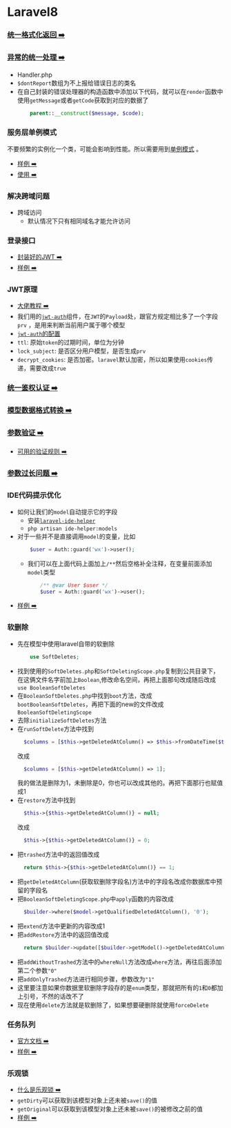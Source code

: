 # Laravel8

### [统一格式化返回 :arrow_right:](https://github.com/liao123-git/Laravel8/blob/main/laravel/app/Http/Controllers/WX/WXController.php#L30 "统一格式化返回")

### [异常的统一处理 :arrow_right:](https://github.com/liao123-git/Laravel8/tree/main/laravel/app/Exceptions "异常的统一处理")

- Handler.php
- `$dontReport`数组为不上报给错误日志的类名
- 在自己封装的错误处理器的构造函数中添加以下代码，就可以在`render`函数中使用`getMessage`或者`getCode`获取到对应的数据了
   ```php
       parent::__construct($message, $code);
   ```

### 服务层单例模式

不要频繁的实例化一个类，可能会影响到性能。所以需要用到[单例模式](https://github.com/liao123-git/Design_Pattern/tree/main/%E5%8D%95%E4%BE%8B%E6%A8%A1%E5%BC%8F "单例模式")
。

- [样例 :arrow_right:](https://github.com/liao123-git/Laravel8/tree/main/laravel/app/Servers "样例")
- [使用 :arrow_right:](https://github.com/liao123-git/Laravel8/blob/main/laravel/app/Http/Controllers/WX/AuthController.php#L34 "使用")

### 解决跨域问题

- 跨域访问
    - 默认情况下只有相同域名才能允许访问

### 登录接口

- [封装好的JWT :arrow_right:](https://github.com/tymondesigns/jwt-auth "JWT")
- [样例 :arrow_right:](https://github.com/liao123-git/Laravel8/blob/main/laravel/app/Http/Controllers/WX/AuthController.php#L47 "登录接口")

### JWT原理

- [大佬教程 :arrow_right:](https://www.ruanyifeng.com/blog/2018/07/json_web_token-tutorial.html "JSON Web Token 入门教程")
- 我们用的[`jwt-auth`](https://github.com/tymondesigns/jwt-auth "JWT")组件，在`JWT`的`Payload`处，跟官方规定相比多了一个字段`prv`
  ，是用来判断当前用户属于哪个模型
- [`jwt-auth`的配置](https://github.com/liao123-git/Laravel8/blob/main/laravel/config/jwt.php "jwt-auth的配置")
- `ttl`: 原始`token`的过期时间，单位为分钟
- `lock_subject`: 是否区分用户模型，是否生成`prv`
- `decrypt_cookies`: 是否加密。`laravel`默认加密，所以如果使用`cookies`传递，需要改成`true`

### [统一鉴权认证 :arrow_right:](https://github.com/liao123-git/Laravel8/blob/main/laravel/app/Http/Controllers/WX/WXController.php#L17 "统一鉴权认证")

### [模型数据格式转换 :arrow_right:](https://github.com/liao123-git/Laravel8/blob/main/laravel/app/Models/BaseModel.php#L17 "返回值全部改成驼峰写法")

### [参数验证 :arrow_right:](https://github.com/liao123-git/Laravel8/tree/main/laravel/app/Inputs "参数验证")

- [可用的验证规则 :arrow_right:](https://learnku.com/docs/laravel/8.x/validation/9374#189a36 "可用的验证规则")

### [参数过长问题 :arrow_right:](https://github.com/liao123-git/Laravel8/tree/main/laravel/app/Inputs "参数过长问题")

### IDE代码提示优化

- 如何让我们的`model`自动提示它的字段
    - 安装[`laravel-ide-helper`](https://github.com/barryvdh/laravel-ide-helper "laravel-ide-helper")
    - `php artisan ide-helper:models`
- 对于一些并不是直接调用`model`的变量，比如
  ```php
      $user = Auth::guard('wx')->user();
  ```
    - 我们可以在上面代码上面加上`/**`然后空格补全注释，在变量前面添加`model`类型
      ```php
          /** @var User $user */
          $user = Auth::guard('wx')->user();
      ```
- [样例 :arrow_right:](https://github.com/liao123-git/Laravel8/blob/main/laravel/app/Http/Controllers/WX/AuthController.php#L26 "样例")

### 软删除

- 先在模型中使用laravel自带的软删除
  ```php
      use SoftDeletes; 
  ```
- 找到使用的`SoftDeletes.php`和`SoftDeletingScope.php`复制到公共目录下，在这俩文件名字前加上`Boolean`,修改命名空间，再把上面那句改成随后改成`use BooleanSoftDeletes`
- 在`BooleanSoftDeletes.php`中找到`boot`方法，改成`bootBooleanSoftDeletes`，再把下面的new的文件改成`BooleanSoftDeletingScope`
- 去除`initializeSoftDeletes`方法
- 在`runSoftDelete`方法中找到
  ```php
    $columns = [$this->getDeletedAtColumn() => $this->fromDateTime($time)];
  ```
  改成
  ```php
    $columns = [$this->getDeletedAtColumn() => 1];
  ```
  我的做法是删除为1，未删除是0，你也可以改成其他的。再把下面那行也赋值成1
- 在`restore`方法中找到
  ```php
    $this->{$this->getDeletedAtColumn()} = null;
  ```
  改成
  ```php
    $this->{$this->getDeletedAtColumn()} = 0;
  ```
- 把`trashed`方法中的返回值改成
  ```php
    return $this->{$this->getDeletedAtColumn()} == 1;
  ```
- 把`getDeletedAtColumn`(获取软删除字段名)方法中的字段名改成你数据库中预留的字段名
- 把`BooleanSoftDeletingScope.php`中`apply`函数的内容改成
  ```php
    $builder->where($model->getQualifiedDeletedAtColumn(), '0');
  ```
- 把`extend`方法中更新的内容改成1
- 把`addRestore`方法中的返回值改成
  ```php
    return $builder->update([$builder->getModel()->getDeletedAtColumn() => 0]);
  ```
- 把`addWithoutTrashed`方法中的`whereNull`方法改成`where`方法，再往后面添加第二个参数`"0"`
- 把`addOnlyTrashed`方法进行相同步骤，参数改为`"1"`
- 这里要注意如果你数据里软删除字段存的是`enum`类型，那就把所有的`1`和`0`都加上引号，不然的话改不了
- 现在使用`delete`方法就是软删除了，如果想要硬删除就使用`forceDelete`

### 任务队列
- [官方文档 :arrow_right:](https://learnku.com/docs/laravel/8.x/queues/9398 "官方文档")
- [样例 :arrow_right:](https://github.com/liao123-git/Laravel8/blob/main/laravel/app/Jobs/OrderUnpaidTime.php "样例")

### 乐观锁
- [什么是乐观锁 :arrow_right:](https://www.jianshu.com/p/d2ac26ca6525 "什么是乐观锁")
- `getDirty`可以获取到该模型对象上还未被`save()`的值
- `getOriginal`可以获取到该模型对象上还未被`save()`的被修改之前的值
- [样例 :arrow_right:](https://github.com/liao123-git/Laravel8/blob/main/laravel/app/Models/BaseModel.php#L32 "样例")
  